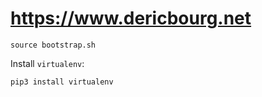 # https://www.dericbourg.net

```
source bootstrap.sh
```

Install `virtualenv`: 

```
pip3 install virtualenv
```
